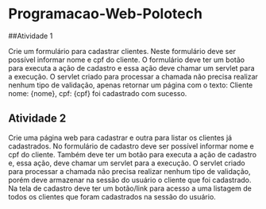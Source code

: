 # Programacao-Web-Polotech

##Atividade 1

Crie um formulário para cadastrar clientes.
Neste formulário deve ser possível informar nome e cpf do cliente.
O formulário deve ter um botão para executa a ação de cadastro e essa ação deve chamar um servlet para a execução.
O servlet criado para processar a chamada não precisa realizar nenhum tipo de validação, apenas retornar um página com o texto: Cliente nome: {nome}, cpf: {cpf} foi cadastrado com sucesso.


## Atividade 2
Crie uma página web para cadastrar e outra para listar os clientes já cadastrados. No formulário de cadastro deve ser possível informar nome e cpf do cliente. Também deve ter um botão para executa a ação de cadastro e, essa ação, deve chamar um servlet para a execução. O servlet criado para processar a chamada não precisa realizar nenhum tipo de validação, porém deve armazenar na sessão do usuário o cliente que foi cadastrado.
Na tela de cadastro deve ter um botão/link para acesso a uma listagem de todos os clientes que foram cadastrados na sessão do usuário.
